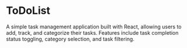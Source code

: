 # ToDoList
A simple task management application built with React, allowing users to add, track, and categorize their tasks. Features include task completion status toggling, category selection, and task filtering.
